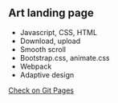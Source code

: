 ## Art landing page

- Javascript, CSS, HTML
- Download, upload
- Smooth scroll
- Bootstrap.css, animate.css
- Webpack
- Adaptive design

[Check on Git Pages](https://vhludnev.github.io/pictures-art)
